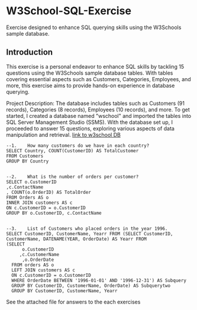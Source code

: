 # W3School-SQL-Exercise
Exercise designed to enhance SQL querying skills using the W3Schools sample database. 


## Introduction
This exercise is a personal endeavor to enhance SQL skills by tackling 15 questions using the W3Schools sample database tables. With tables covering essential aspects such as Customers, Categories, Employees, and more, this exercise aims to provide hands-on experience in database querying.

Project Description:
The database includes tables such as Customers (91 records), Categories (8 records), Employees (10 records), and more. To get started, I created a database named "wschool" and imported the tables into SQL Server Management Studio (SSMS). With the database set up, I proceeded to answer 15 questions, exploring various aspects of data manipulation and retrieval.
[link to w3school DB](https://www.w3schools.com/sql/trysql.asp?filename=trysql_editor)

```
--1.	How many customers do we have in each country?
SELECT Country, COUNT(CustomerID) AS TotalCustomer
FROM Customers
GROUP BY Country


--2.	What is the number of orders per customer?
SELECT o.CustomerID 
,c.ContactName
, COUNT(o.OrderID) AS TotalOrder
FROM Orders AS o
INNER JOIN customers AS c
ON c.CustomerID = o.CustomerID
GROUP BY o.CustomerID, c.ContactName


--3.	List of Customers who placed orders in the year 1996.
SELECT CustomerID, CustomerName, Yearr FROM (SELECT CustomerID, CustomerName, DATENAME(YEAR, OrderDate) AS Yearr FROM
(SELECT
      o.CustomerID
     ,c.CustomerName
      ,o.OrderDate
  FROM orders AS o
  LEFT JOIN customers AS c
  ON c.CustomerID = o.CustomerID
  WHERE OrderDate BETWEEN '1996-01-01' AND '1996-12-31') AS Subquery
  GROUP BY CustomerID, CustomerName, OrderDate) AS Subquerytwo
  GROUP BY CustomerID, CustomerName, Yearr

```

See the attached file for answers to the each exercises
